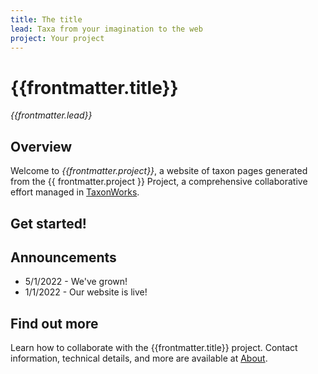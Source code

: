 ```yaml
---
title: The title
lead: Taxa from your imagination to the web
project: Your project
---
```


# {{frontmatter.title}}
_{{frontmatter.lead}}_

## Overview
Welcome to *{{frontmatter.project}}*, a website of taxon pages generated from the {{ frontmatter.project }} Project, a comprehensive collaborative effort managed in [TaxonWorks](https://taxonworks.org). 

## Get started!
<otu-autocomplete/>

## Announcements
* 5/1/2022 - We've grown!  
* 1/1/2022 - Our website is live!

## Find out more
Learn how to collaborate with the {{frontmatter.title}} project. Contact information, technical details, and more are available at [About](/about).

<script setup>
import OtuAutocomplete from '../components/OtuAutocomplete.vue'
</script>